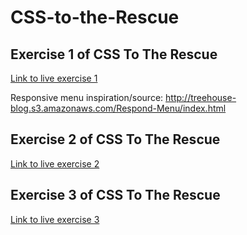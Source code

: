 # CSS-to-the-Rescue
## Exercise 1 of CSS To The Rescue

[Link to live exercise 1](https://melvinr.github.io/CSS%20To%20The%20Rescue/Week-1/)

Responsive menu inspiration/source: http://treehouse-blog.s3.amazonaws.com/Respond-Menu/index.html

## Exercise 2 of CSS To The Rescue
[Link to live exercise 2](http://melvinr.github.io/CSS%20To%20The%20Rescue/Week-2/index.html)


## Exercise 3 of CSS To The Rescue
[Link to live exercise 3](http://melvinr.github.io/CSS%20To%20The%20Rescue/Week-3/index.html)


